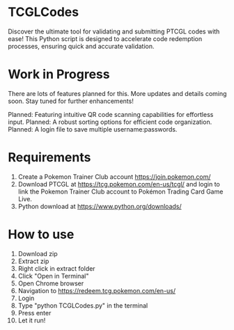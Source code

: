 # TCGLCodes
Discover the ultimate tool for validating and submitting PTCGL codes with ease! This Python script is designed to accelerate code redemption processes, ensuring quick and accurate validation.

# Work in Progress
There are lots of features planned for this. More updates and details coming soon. Stay tuned for further enhancements!

Planned: Featuring intuitive QR code scanning capabilities for effortless input.
Planned: A robust sorting options for efficient code organization.
Planned: A login file to save multiple username:passwords. 

# Requirements
1) Create a Pokemon Trainer Club account https://join.pokemon.com/
2) Download PTCGL at https://tcg.pokemon.com/en-us/tcgl/ and login to link the Pokemon Trainer Club account to Pokémon Trading Card Game Live.
3) Python download at https://www.python.org/downloads/

# How to use
1) Download zip
2) Extract zip
3) Right click in extract folder
4) Click "Open in Terminal"
5) Open Chrome browser
6) Navigation to https://redeem.tcg.pokemon.com/en-us/
7) Login
8) Type "python TCGLCodes.py" in the terminal
9) Press enter
10) Let it run!
